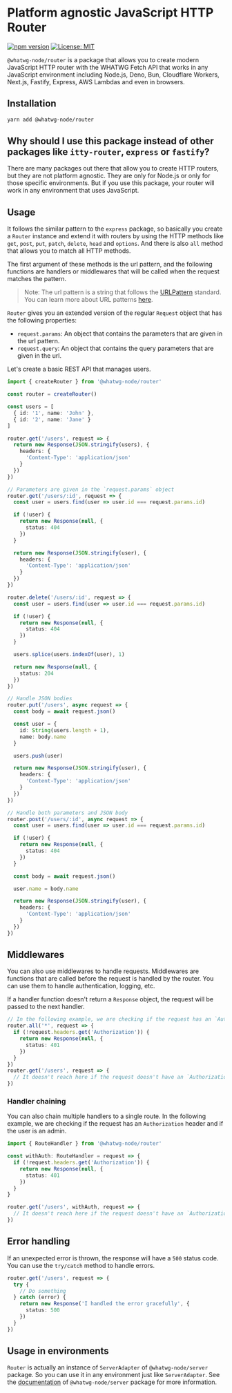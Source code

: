 # Platform agnostic JavaScript HTTP Router

[![npm version](https://badge.fury.io/js/%40whatwg-node%2Frouter.svg)](https://badge.fury.io/js/%40whatwg-node%2Frouter)
[![License: MIT](https://img.shields.io/badge/License-MIT-yellow.svg)](https://opensource.org/licenses/MIT)

`@whatwg-node/router` is a package that allows you to create modern JavaScript HTTP router with the
WHATWG Fetch API that works in any JavaScript environment including Node.js, Deno, Bun, Cloudflare
Workers, Next.js, Fastify, Express, AWS Lambdas and even in browsers.

## Installation

```bash
yarn add @whatwg-node/router
```

## Why should I use this package instead of other packages like `itty-router`, `express` or `fastify`?

There are many packages out there that allow you to create HTTP routers, but they are not platform
agnostic. They are only for Node.js or only for those specific environments. But if you use this
package, your router will work in any environment that uses JavaScript.

## Usage

It follows the similar pattern to the `express` package, so basically you create a `Router` instance
and extend it with routers by using the HTTP methods like `get`, `post`, `put`, `patch`, `delete`,
`head` and `options`. And there is also `all` method that allows you to match all HTTP methods.

The first argument of these methods is the url pattern, and the following functions are handlers or
middlewares that will be called when the request matches the pattern.

> Note: The url pattern is a string that follows the
> [URLPattern](https://developer.mozilla.org/en-US/docs/Web/API/URLPattern) standard. You can learn
> more about URL patterns
> [here](https://developer.mozilla.org/en-US/docs/Web/API/URLPattern/URLPattern#matching_a_pathname).

`Router` gives you an extended version of the regular `Request` object that has the following
properties:

- `request.params`: An object that contains the parameters that are given in the url pattern.
- `request.query`: An object that contains the query parameters that are given in the url.

Let's create a basic REST API that manages users.

```ts
import { createRouter } from '@whatwg-node/router'

const router = createRouter()

const users = [
  { id: '1', name: 'John' },
  { id: '2', name: 'Jane' }
]

router.get('/users', request => {
  return new Response(JSON.stringify(users), {
    headers: {
      'Content-Type': 'application/json'
    }
  })
})

// Parameters are given in the `request.params` object
router.get('/users/:id', request => {
  const user = users.find(user => user.id === request.params.id)

  if (!user) {
    return new Response(null, {
      status: 404
    })
  }

  return new Response(JSON.stringify(user), {
    headers: {
      'Content-Type': 'application/json'
    }
  })
})

router.delete('/users/:id', request => {
  const user = users.find(user => user.id === request.params.id)

  if (!user) {
    return new Response(null, {
      status: 404
    })
  }

  users.splice(users.indexOf(user), 1)

  return new Response(null, {
    status: 204
  })
})

// Handle JSON bodies
router.put('/users', async request => {
  const body = await request.json()

  const user = {
    id: String(users.length + 1),
    name: body.name
  }

  users.push(user)

  return new Response(JSON.stringify(user), {
    headers: {
      'Content-Type': 'application/json'
    }
  })
})

// Handle both parameters and JSON body
router.post('/users/:id', async request => {
  const user = users.find(user => user.id === request.params.id)

  if (!user) {
    return new Response(null, {
      status: 404
    })
  }

  const body = await request.json()

  user.name = body.name

  return new Response(JSON.stringify(user), {
    headers: {
      'Content-Type': 'application/json'
    }
  })
})
```

## Middlewares

You can also use middlewares to handle requests. Middlewares are functions that are called before
the request is handled by the router. You can use them to handle authentication, logging, etc.

If a handler function doesn't return a `Response` object, the request will be passed to the next
handler.

```ts
// In the following example, we are checking if the request has an `Authorization` header.
router.all('*', request => {
  if (!request.headers.get('Authorization')) {
    return new Response(null, {
      status: 401
    })
  }
})
router.get('/users', request => {
  // It doesn't reach here if the request doesn't have an `Authorization` header.
})
```

### Handler chaining

You can also chain multiple handlers to a single route. In the following example, we are checking if
the request has an `Authorization` header and if the user is an admin.

```ts
import { RouteHandler } from '@whatwg-node/router'

const withAuth: RouteHandler = request => {
  if (!request.headers.get('Authorization')) {
    return new Response(null, {
      status: 401
    })
  }
}

router.get('/users', withAuth, request => {
  // It doesn't reach here if the request doesn't have an `Authorization` header.
})
```

## Error handling

If an unexpected error is thrown, the response will have a `500` status code. You can use the
`try/catch` method to handle errors.

```ts
router.get('/users', request => {
  try {
    // Do something
  } catch (error) {
    return new Response('I handled the error gracefully', {
      status: 500
    })
  }
})
```

## Usage in environments

`Router` is actually an instance of `ServerAdapter` of `@whatwg-node/server` package. So you can use
it in any environment just like `ServerAdapter`. See the [documentation](../server/README.md) of
`@whatwg-node/server` package for more information.
